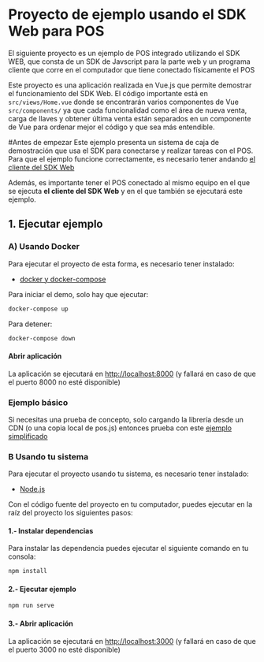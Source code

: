 # Proyecto de ejemplo usando el SDK Web para POS
El siguiente proyecto es un ejemplo de POS integrado utilizando el SDK WEB, que consta de un SDK de Javscript para la parte web y un programa cliente que corre en el computador que tiene conectado físicamente el POS

Este proyecto es una aplicación realizada en Vue.js que permite demostrar el funcionamiento del SDK Web. 
El código importante está en `src/views/Home.vue` donde se encontrarán varios componentes de Vue `src/components/` ya que cada funcionalidad como el área de nueva venta, carga de llaves y obtener última venta están separados en un componente de Vue para ordenar mejor el código y que sea más entendible. 

#Antes de empezar
Este ejemplo presenta un sistema de caja de demostración que usa el SDK para conectarse y realizar tareas con el POS. 
Para que el ejemplo funcione correctamente, es necesario tener andando [el cliente del SDK Web](http://github.com/TransbankDevelopers/transbank-pos-sdk-web-client)

Además, es importante tener el POS conectado al mismo equipo en el que se ejecuta **el cliente del SDK Web** y en el que también se ejecutará este ejemplo. 
## 1. Ejecutar ejemplo

### A) Usando Docker
Para ejecutar el proyecto de esta forma, es necesario tener instalado: 
- [docker y docker-compose](https://docs.docker.com/install/)

Para iniciar el demo, solo hay que ejecutar: 
```bash
docker-compose up
```

Para detener:
```bash
docker-compose down
```

#### Abrir aplicación
La aplicación se ejecutará en [http://localhost:8000](http://localhost:8000) (y fallará en caso de que el puerto 8000 no esté disponible)

### Ejemplo básico
Si necesitas una prueba de concepto, solo cargando la librería desde un CDN (o una copia local de pos.js) entonces prueba con este [ejemplo simplificado](https://github.com/TransbankDevelopers/transbank-pos-sdk-web-example/blob/master/public/basic.html) 

### B Usando tu sistema
Para ejecutar el proyecto usando tu sistema, es necesario tener instalado: 
- [Node.js](https://nodejs.org/en/)

Con el código fuente del proyecto en tu computador, puedes ejecutar en la raíz del proyecto los siguientes pasos:

#### 1.- Instalar dependencias
Para instalar las dependencia puedes ejecutar el siguiente comando en tu consola:
```bash
npm install
```
#### 2.- Ejecutar ejemplo
```bash 
npm run serve
```

#### 3.- Abrir aplicación
La aplicación se ejecutará en [http://localhost:3000](http://localhost:3000) (y fallará en caso de que el puerto 3000 no esté disponible)

